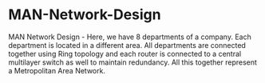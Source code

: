 # MAN-Network-Design
MAN Network Design - Here, we have 8 departments of a company. Each department is located in a different area. All departments are connected together using Ring topology and each router is connected to a central multilayer switch as well to maintain redundancy. All this together represent a Metropolitan Area Network.

